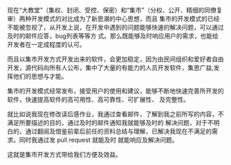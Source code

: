 现在“大教堂”（集权、封闭、受控、保密）和“集市”（分权、公开、精细的同僚复审）两种开发模式的对比成为了新思潮的中心思想，而且 集市的开发模式的已经不能被忽视了，从开发上说，在开发中遇到的问题能够快速的解决问题，可以通过及时的邮件应答，bug列表等等方 式。那么既能够及时响应用户的需求，也能给开发者在一定成程度的认可。

而且以集市开发方式开发出来的软件，会更加稳定，因为由民间组织和爱好者自由开发，源代码向所有人公布，集中了大量的有能力的人员开发软件，集思广益,发挥他们的思想与才能。

集市的开发模式经常发布，接受用户的使用和建议，能够不断地快速完善所开发的软件，快速提高软件的高可用性、高可靠性、可扩展性、 及完整性。

就比如说我现在修改读后感作业，我通过查看邮件，了解到我之前所写的内容，不满足所要描述的目的，通过及时的邮件通知我就能够及时的 解决问题，对于不明白的，通过翻阅及借鉴前辈后前任的资料总结与理解，已解决我现在不满足的需求。同时我通过发 pull request 就能及时 就能响应及解决问题。

这就是集市开发方式带给我们方便及效益。

